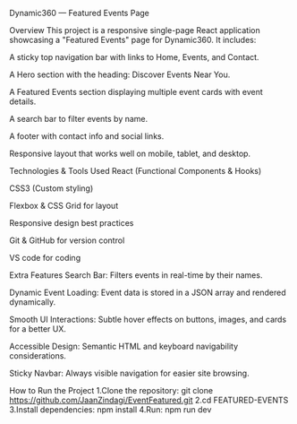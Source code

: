 Dynamic360 — Featured Events Page

Overview
This project is a responsive single-page React application showcasing a "Featured Events" page for Dynamic360. It includes:

A sticky top navigation bar with links to Home, Events, and Contact.

A Hero section with the heading: Discover Events Near You.

A Featured Events section displaying multiple event cards with event details.

A search bar to filter events by name.

A footer with contact info and social links.

Responsive layout that works well on mobile, tablet, and desktop.

Technologies & Tools Used
React (Functional Components & Hooks)

CSS3 (Custom styling)

Flexbox & CSS Grid for layout

Responsive design best practices

Git & GitHub for version control

VS code for coding

Extra Features
Search Bar: Filters events in real-time by their names.

Dynamic Event Loading: Event data is stored in a JSON array and rendered dynamically.

Smooth UI Interactions: Subtle hover effects on buttons, images, and cards for a better UX.

Accessible Design: Semantic HTML and keyboard navigability considerations.

Sticky Navbar: Always visible navigation for easier site browsing.

How to Run the Project
1.Clone the repository: git clone https://github.com/JaanZindagi/EventFeatured.git 
2.cd FEATURED-EVENTS
3.Install dependencies: npm install 
4.Run: npm run dev
